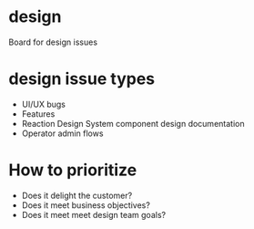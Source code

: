 # design
Board for design issues

# design issue types
- UI/UX bugs
- Features
- Reaction Design System component design documentation
- Operator admin flows

# How to prioritize
- Does it delight the customer?
- Does it meet business objectives? 
- Does it meet meet design team goals?
